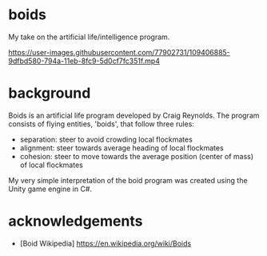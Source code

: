 # boids
 My take on the artificial life/intelligence program.

 https://user-images.githubusercontent.com/77902731/109406885-9dfbd580-794a-11eb-8fc9-5d0cf7fc351f.mp4

# background
 Boids is an artificial life program developed by Craig Reynolds. The program consists of flying entities, 'boids', that follow three rules:
 * separation: steer to avoid crowding local flockmates
 * alignment: steer towards average heading of local flockmates
 * cohesion: steer to move towards the average position (center of mass) of local flockmates

 My very simple interpretation of the boid program was created using the Unity game engine in C#.

# acknowledgements
 * [Boid Wikipedia] https://en.wikipedia.org/wiki/Boids

